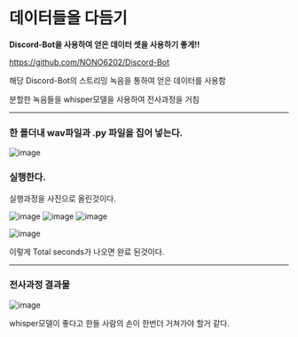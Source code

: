 # 데이터들을 다듬기
**Discord-Bot을 사용하여 얻은 데이터 셋을 사용하기 좋게!!**

https://github.com/NONO6202/Discord-Bot

해당 Discord-Bot의 스트리밍 녹음을 통하여 얻은 데이터를 사용함

분할한 녹음들을  whisper모델을 사용하여 전사과정을 거침

---
### 한 폴더내 wav파일과 .py 파일을 집어 넣는다.
![image](https://github.com/user-attachments/assets/06642548-6fd1-42d1-92ad-a23f891de95f)

### 실행한다.

실행과정을 사진으로 올린것이다.

![image](https://github.com/user-attachments/assets/bddabade-82af-499a-80e6-02737937efea)
![image](https://github.com/user-attachments/assets/31395085-c9d9-4fe8-9aee-f6173bfe2053)
![image](https://github.com/user-attachments/assets/d4c467d8-ef87-4986-b24f-0133c2986b16)

![image](https://github.com/user-attachments/assets/d6106d57-249d-4e33-9110-0068ba283d2d)

이렇게 Total seconds가 나오면 완료 된것이다.

---
### 전사과정 결과물
![image](https://github.com/user-attachments/assets/ad72a085-0001-438d-b789-a0a363d80b17)

whisper모델이 좋다고 한들 사람의 손이 한번더 거쳐가야 할거 같다.
